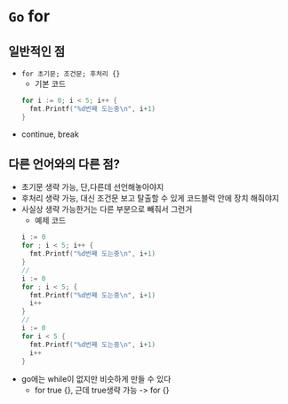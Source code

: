 # `Go` for

## 일반적인 점

- `for 초기문; 조건문; 후처리 {}`
  - 기본 코드
  ```go
  for i := 0; i < 5; i++ {
  	fmt.Printf("%d번째 도는중\n", i+1)
  }
  ```
- continue, break

## 다른 언어와의 다른 점?

- 초기문 생략 가능, 단,다른데 선언해놓아야지
- 후처리 생략 가능, 대신 조건문 보고 탈출할 수 있게 코드블럭 안에 장치 해줘야지
- 사실상 생략 가능한거는 다른 부분으로 빼줘서 그런거
  - 예제 코드
  ```go
  i := 0
  for ; i < 5; i++ {
  	fmt.Printf("%d번째 도는중\n", i+1)
  }
  //
  i := 0
  for ; i < 5; {
  	fmt.Printf("%d번째 도는중\n", i+1)
    i++
  }
  //
  i := 0
  for i < 5 {
  	fmt.Printf("%d번째 도는중\n", i+1)
    i++
  }
  ```
- go에는 while이 없지만 비슷하게 만들 수 있다
  - for true {}, 근데 true생략 가능 -> for {}